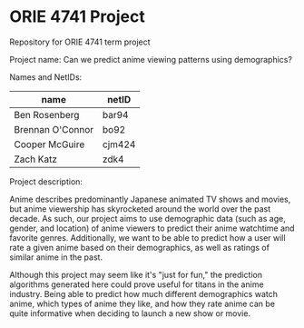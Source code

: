 # ORIE 4741 Project
Repository for ORIE 4741 term project

Project name: Can we predict anime viewing patterns using demographics?

Names and NetIDs:

name | netID
-|-
Ben Rosenberg | bar94
Brennan O'Connor | bo92
Cooper McGuire | cjm424
Zach Katz | zdk4
  
Project description: 

Anime describes predominantly Japanese animated TV shows and movies, but anime viewership has skyrocketed around the world over the past decade. As such, our project aims to use demographic data (such as age, gender, and location) of anime viewers to predict their anime watchtime and favorite genres. Additionally, we want to be able to predict how a user will rate a given anime based on their demographics, as well as ratings of similar anime in the past. 

Although this project may seem like it's "just for fun," the prediction algorithms generated here could prove useful for titans in the anime industry. Being able to predict how much different demographics watch anime, which types of anime they like, and how they rate anime can be quite informative when deciding to launch a new show or movie. 
